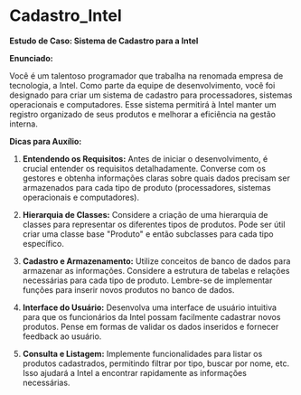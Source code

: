 # Cadastro_Intel

**Estudo de Caso: Sistema de Cadastro para a Intel**

**Enunciado:**

Você é um talentoso programador que trabalha na renomada empresa de tecnologia, a Intel. Como parte da equipe de desenvolvimento, você foi designado para criar um sistema de cadastro para processadores, sistemas operacionais e computadores. Esse sistema permitirá à Intel manter um registro organizado de seus produtos e melhorar a eficiência na gestão interna.

**Dicas para Auxílio:**

1. **Entendendo os Requisitos:**
   Antes de iniciar o desenvolvimento, é crucial entender os requisitos detalhadamente. Converse com os gestores e obtenha informações claras sobre quais dados precisam ser armazenados para cada tipo de produto (processadores, sistemas operacionais e computadores).

2. **Hierarquia de Classes:**
   Considere a criação de uma hierarquia de classes para representar os diferentes tipos de produtos. Pode ser útil criar uma classe base "Produto" e então subclasses para cada tipo específico.

3. **Cadastro e Armazenamento:**
   Utilize conceitos de banco de dados para armazenar as informações. Considere a estrutura de tabelas e relações necessárias para cada tipo de produto. Lembre-se de implementar funções para inserir novos produtos no banco de dados.

4. **Interface do Usuário:**
   Desenvolva uma interface de usuário intuitiva para que os funcionários da Intel possam facilmente cadastrar novos produtos. Pense em formas de validar os dados inseridos e fornecer feedback ao usuário.

5. **Consulta e Listagem:**
   Implemente funcionalidades para listar os produtos cadastrados, permitindo filtrar por tipo, buscar por nome, etc. Isso ajudará a Intel a encontrar rapidamente as informações necessárias.